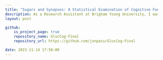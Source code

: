 ```yaml
---
title: "Sugars and Synapses: A Statistical Examination of Cognitive Functionality and Beverage Consumption"
description: As a Research Assistant at Brigham Young University, I was tasked with evaluating the data from a lab study evaluating nutrition and cognition. Here I explain my methods of analysis and the final results.  
layout: post

github:
    is_project_page: true
    repository_name: GlucCog-Final
    repository_url: https://github.com/jxnpass/GlucCog-Final

date: 2023-11-14 17:50:00
---
```


